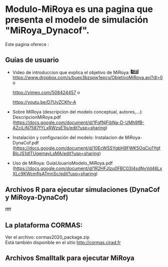 # Modulo-MiRoya es una pagina que presenta el modelo de simulación "MiRoya_Dynacof".

Este pagina oferece :
## Guías de usuario
  - Video de introduccion que explica el objetivo de MiRoya: 
      <img alt="CORMAS" src="videoObjetivoMiRoya.png" style="width: 5%; height: 5%">
      https://www.dropbox.com/s/buex3bzspw1epcy/ObjetivoMiRoya.avi?dl=0           o  
 
      https://vimeo.com/508424457                                                 o  
  
      https://youtu.be/D7UvZCKfv-A 

  - Sobre MiRoya (descripcion del modelo conceptual, autores,...): DescripcionMiRoya.pdf
      (https://docs.google.com/document/d/1FqfNjFibNa-D-UMh9fB-AZciLiN7587fYLxRWzsE1Is/edit?usp=sharing) 
    <br>
  - Instalación y configuración del modelo: Instalacion de MiRoya-DynaCof.pdf 
      (https://docs.google.com/document/d/10EcWSSYgbH9FWK5OqCio1YgfBlcJS1dITUgemayLsMA/edit?usp=sharing) 
    <br>
  - Uso de MiRoya: GuíaUsuarioModelo_MiRoya.pdf
      (https://docs.google.com/document/d/1R2HFJIzu0FBC03I4sdNyVd46LxXLc9KWcmflsATmnSc/edit?usp=sharing)
      
## Archivos R para ejecutar simulaciones (DynaCof y MiRoya-DynaCof)
ffff
## La plataforma CORMAS: 

  Ver el archivo: cormas2020_package.zip 
    <br>
  Está también disponible en el sitio http://cormas.cirad.fr 
    <br>
## Archivos Smalltalk para ejecutar MiRoya
